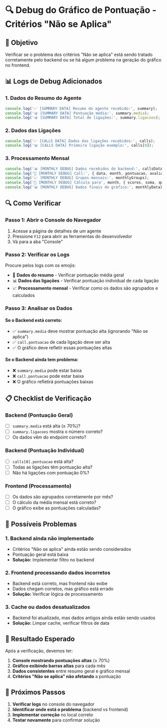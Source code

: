 # 🔍 Debug do Gráfico de Pontuação - Critérios "Não se Aplica"

## 🎯 **Objetivo**

Verificar se o problema dos critérios "Não se aplica" está sendo tratado corretamente pelo backend ou se há algum problema na geração do gráfico no frontend.

## 📊 **Logs de Debug Adicionados**

### **1. Dados do Resumo do Agente**
```javascript
console.log('✅ [SUMMARY DATA] Resumo do agente recebido:', summary);
console.log('📊 [SUMMARY DATA] Pontuação média:', summary.media);
console.log('📊 [SUMMARY DATA] Total de ligações:', summary.ligacoes);
```

### **2. Dados das Ligações**
```javascript
console.log('✅ [CALLS DATA] Dados das ligações recebidos:', calls);
console.log('📊 [CALLS DATA] Primeira ligação exemplo:', calls[0]);
```

### **3. Processamento Mensal**
```javascript
console.log('📊 [MONTHLY DEBUG] Dados recebidos do backend:', callsData);
console.log('📅 [MONTHLY DEBUG] Call:', { data, month, pontuacao, avaliacao_id });
console.log('📈 [MONTHLY DEBUG] Grupos mensais:', monthlyGroups);
console.log('🧮 [MONTHLY DEBUG] Cálculo para', month, { scores, soma, quantidade, media });
console.log('📊 [MONTHLY DEBUG] Dados finais do gráfico:', monthlyData);
```

## 🔍 **Como Verificar**

### **Passo 1: Abrir o Console do Navegador**
1. Acesse a página de detalhes de um agente
2. Pressione `F12` para abrir as ferramentas do desenvolvedor
3. Vá para a aba "Console"

### **Passo 2: Verificar os Logs**
Procure pelos logs com os emojis:
- 🎯 **Dados do resumo** - Verificar pontuação média geral
- 📊 **Dados das ligações** - Verificar pontuação individual de cada ligação
- 📈 **Processamento mensal** - Verificar como os dados são agrupados e calculados

### **Passo 3: Analisar os Dados**

#### **Se o Backend está correto:**
- ✅ `summary.media` deve mostrar pontuação alta (ignorando "Não se aplica")
- ✅ `call.pontuacao` de cada ligação deve ser alta
- ✅ O gráfico deve refletir essas pontuações altas

#### **Se o Backend ainda tem problema:**
- ❌ `summary.media` pode estar baixa
- ❌ `call.pontuacao` pode estar baixa
- ❌ O gráfico refletirá pontuações baixas

## 📋 **Checklist de Verificação**

### **Backend (Pontuação Geral)**
- [ ] `summary.media` está alta (≥ 70%)?
- [ ] `summary.ligacoes` mostra o número correto?
- [ ] Os dados vêm do endpoint correto?

### **Backend (Pontuação Individual)**
- [ ] `calls[0].pontuacao` está alta?
- [ ] Todas as ligações têm pontuação alta?
- [ ] Não há ligações com pontuação 0%?

### **Frontend (Processamento)**
- [ ] Os dados são agrupados corretamente por mês?
- [ ] O cálculo da média mensal está correto?
- [ ] O gráfico exibe as pontuações calculadas?

## 🚨 **Possíveis Problemas**

### **1. Backend ainda não implementado**
- Critérios "Não se aplica" ainda estão sendo considerados
- Pontuação geral está baixa
- **Solução:** Implementar filtro no backend

### **2. Frontend processando dados incorretos**
- Backend está correto, mas frontend não exibe
- Dados chegam corretos, mas gráfico está errado
- **Solução:** Verificar lógica de processamento

### **3. Cache ou dados desatualizados**
- Backend foi atualizado, mas dados antigos ainda estão sendo usados
- **Solução:** Limpar cache, verificar filtros de data

## 🎯 **Resultado Esperado**

Após a verificação, devemos ter:

1. **Console mostrando pontuações altas** (≥ 70%)
2. **Gráfico exibindo barras altas** para cada mês
3. **Dados consistentes** entre resumo geral e gráfico mensal
4. **Critérios "Não se aplica" não afetando** a pontuação

## 📝 **Próximos Passos**

1. **Verificar logs** no console do navegador
2. **Identificar onde está o problema** (backend vs frontend)
3. **Implementar correção** no local correto
4. **Testar novamente** para confirmar solução 